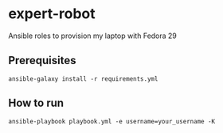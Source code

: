 # expert-robot
Ansible roles to provision my laptop with Fedora 29

## Prerequisites

`ansible-galaxy install -r requirements.yml`



## How to run
`ansible-playbook playbook.yml -e username=your_username -K`
